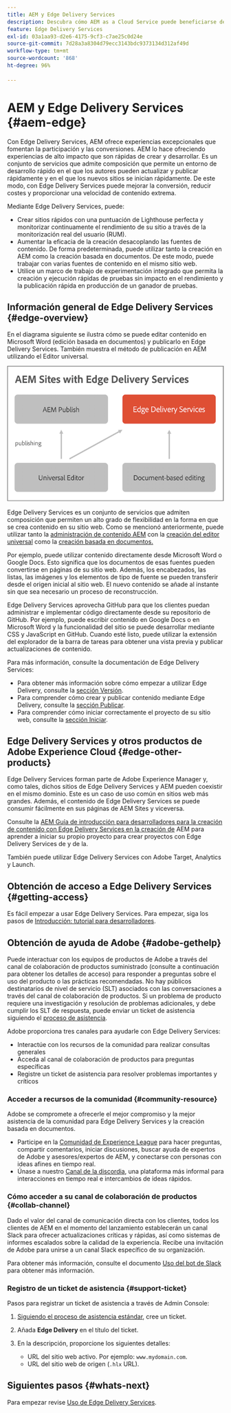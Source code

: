 ```yaml
---
title: AEM y Edge Delivery Services
description: Descubra cómo AEM as a Cloud Service puede beneficiarse del rendimiento y las puntuaciones perfectas de Lighthouse que ofrecen los Edge Delivery Services.
feature: Edge Delivery Services
exl-id: 03a1aa93-d2e6-4175-9cf3-c7ae25c0d24e
source-git-commit: 7d28a3a8304d79ecc3143bdc9373134d312af49d
workflow-type: tm+mt
source-wordcount: '868'
ht-degree: 96%

---
```



# AEM y Edge Delivery Services {#aem-edge}

Con Edge Delivery Services, AEM ofrece experiencias excepcionales que fomentan la participación y las conversiones. AEM lo hace ofreciendo experiencias de alto impacto que son rápidas de crear y desarrollar. Es un conjunto de servicios que admite composición que permite un entorno de desarrollo rápido en el que los autores pueden actualizar y publicar rápidamente y en el que los nuevos sitios se inician rápidamente. De este modo, con Edge Delivery Services puede mejorar la conversión, reducir costes y proporcionar una velocidad de contenido extrema.

Mediante Edge Delivery Services, puede:

* Crear sitios rápidos con una puntuación de Lighthouse perfecta y monitorizar continuamente el rendimiento de su sitio a través de la monitorización real del usuario (RUM).
* Aumentar la eficacia de la creación desacoplando las fuentes de contenido. De forma predeterminada, puede utilizar tanto la creación en AEM como la creación basada en documentos. De este modo, puede trabajar con varias fuentes de contenido en el mismo sitio web.
* Utilice un marco de trabajo de experimentación integrado que permita la creación y ejecución rápidas de pruebas sin impacto en el rendimiento y la publicación rápida en producción de un ganador de pruebas.

## Información general de Edge Delivery Services {#edge-overview}

En el diagrama siguiente se ilustra cómo se puede editar contenido en Microsoft Word (edición basada en documentos) y publicarlo en Edge Delivery Services. También muestra el método de publicación en AEM utilizando el Editor universal.

![Arquitectura de Edge Delivery](assets/AEM-with-EDS-publishing-simple2.png)

Edge Delivery Services es un conjunto de servicios que admiten composición que permiten un alto grado de flexibilidad en la forma en que se crea contenido en su sitio web. Como se mencionó anteriormente, puede utilizar tanto la [administración de contenido AEM](https://experienceleague.adobe.com/docs/experience-manager-cloud-service/content/sites/authoring/getting-started/concepts.html?lang=es) con la [creación del editor universal](/help/implementing/universal-editor/introduction.md) como la [creación basada en documentos.](https://www.aem.live/docs/authoring)

Por ejemplo, puede utilizar contenido directamente desde Microsoft Word o Google Docs. Esto significa que los documentos de esas fuentes pueden convertirse en páginas de su sitio web. Además, los encabezados, las listas, las imágenes y los elementos de tipo de fuente se pueden transferir desde el origen inicial al sitio web. El nuevo contenido se añade al instante sin que sea necesario un proceso de reconstrucción.

Edge Delivery Services aprovecha GitHub para que los clientes puedan administrar e implementar código directamente desde su repositorio de GitHub. Por ejemplo, puede escribir contenido en Google Docs o en Microsoft Word y la funcionalidad del sitio se puede desarrollar mediante CSS y JavaScript en GitHub. Cuando esté listo, puede utilizar la extensión del explorador de la barra de tareas para obtener una vista previa y publicar actualizaciones de contenido.

Para más información, consulte la documentación de Edge Delivery Services:

* Para obtener más información sobre cómo empezar a utilizar Edge Delivery, consulte la [sección Versión](https://www.aem.live/docs/#build).
* Para comprender cómo crear y publicar contenido mediante Edge Delivery, consulte la [sección Publicar](https://www.aem.live/docs/authoring).
* Para comprender cómo iniciar correctamente el proyecto de su sitio web, consulte la [sección Iniciar](https://www.aem.live/docs/#launch).

## Edge Delivery Services y otros productos de Adobe Experience Cloud {#edge-other-products}

Edge Delivery Services forman parte de Adobe Experience Manager y, como tales, dichos sitios de Edge Delivery Services y AEM pueden coexistir en el mismo dominio. Este es un caso de uso común en sitios web más grandes. Además, el contenido de Edge Delivery Services se puede consumir fácilmente en sus páginas de AEM Sites y viceversa.

Consulte la [AEM Guía de introducción para desarrolladores para la creación de contenido con Edge Delivery Services en la creación de](/help/edge/edge-dev-getting-started.md) AEM para aprender a iniciar su propio proyecto para crear proyectos con Edge Delivery Services de y de la.

También puede utilizar Edge Delivery Services con Adobe Target, Analytics y Launch.

## Obtención de acceso a Edge Delivery Services {#getting-access}

Es fácil empezar a usar Edge Delivery Services. Para empezar, siga los pasos de [Introducción: tutorial para desarrolladores](https://www.aem.live/developer/tutorial).

## Obtención de ayuda de Adobe {#adobe-gethelp}

Puede interactuar con los equipos de productos de Adobe a través del canal de colaboración de productos suministrado (consulte a continuación para obtener los detalles de acceso) para responder a preguntas sobre el uso del producto o las prácticas recomendadas. No hay públicos destinatarios de nivel de servicio (SLT) asociados con las conversaciones a través del canal de colaboración de productos. Si un problema de producto requiere una investigación y resolución de problemas adicionales, y debe cumplir los SLT de respuesta, puede enviar un ticket de asistencia siguiendo el [proceso de asistencia](https://experienceleague.adobe.com/?support-tab=home#support).

Adobe proporciona tres canales para ayudarle con Edge Delivery Services:

* Interactúe con los recursos de la comunidad para realizar consultas generales
* Acceda al canal de colaboración de productos para preguntas específicas
* Registre un ticket de asistencia para resolver problemas importantes y críticos

### Acceder a recursos de la comunidad {#community-resource}

Adobe se compromete a ofrecerle el mejor compromiso y la mejor asistencia de la comunidad para Edge Delivery Services y la creación basada en documentos. 

* Participe en la [Comunidad de Experience League](https://adobe.ly/3Q6kTKl) para hacer preguntas, compartir comentarios, iniciar discusiones, buscar ayuda de expertos de Adobe y asesores/expertos de AEM, y conectarse con personas con ideas afines en tiempo real. 
* Únase a nuestro [Canal de la discordia](https://discord.gg/aem-live), una plataforma más informal para interacciones en tiempo real e intercambios de ideas rápidos.

### Cómo acceder a su canal de colaboración de productos {#collab-channel}

Dado el valor del canal de comunicación directa con los clientes, todos los clientes de AEM en el momento del lanzamiento establecerán un canal Slack para ofrecer actualizaciones críticas y rápidas, así como sistemas de informes escalados sobre la calidad de la experiencia. Recibe una invitación de Adobe para unirse a un canal Slack específico de su organización.

Para obtener más información, consulte el documento [Uso del bot de Slack](https://www.aem.live/docs/slack) para obtener más información.

### Registro de un ticket de asistencia {#support-ticket}

Pasos para registrar un ticket de asistencia a través de Admin Console:

1. [Siguiendo el proceso de asistencia estándar,](https://experienceleague.adobe.com/?support-tab=home#support) cree un ticket.
1. Añada **Edge Delivery** en el título del ticket.
1. En la descripción, proporcione los siguientes detalles:

   * URL del sitio web activo. Por ejemplo: `www.mydomain.com`.
   * URL del sitio web de origen (`.hlx` URL).

## Siguientes pasos {#whats-next}

Para empezar revise [Uso de Edge Delivery Services](/help/edge/using.md).
